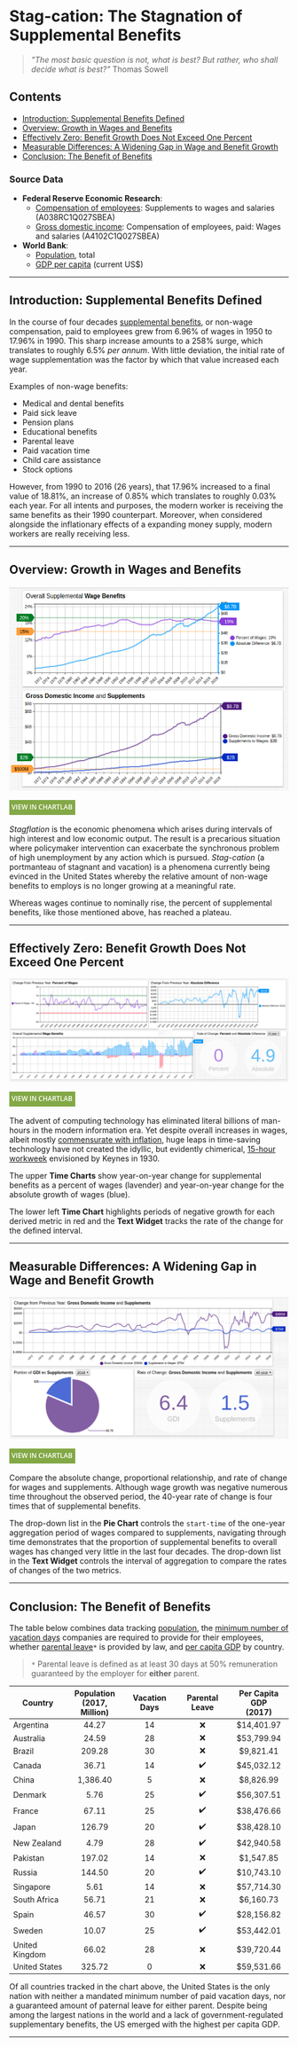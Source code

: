 # Stag-cation: The Stagnation of Supplemental Benefits

> <i>"The most basic question is not, what is best? But rather, who shall decide what is best?"</i> Thomas Sowell

## Contents

* [Introduction: Supplemental Benefits Defined](#introduction-supplemental-benefits-defined)
* [Overview: Growth in Wages and Benefits](#overview-growth-in-wages-and-benefits)
* [Effectively Zero: Benefit Growth Does Not Exceed One Percent](#effectively-zero-benefit-growth-does-not-exceed-one-percent)
* [Measurable Differences: A Widening Gap in Wage and Benefit Growth](#measurable-differences-a-widening-gap-in-wage-and-benefit-growth)
* [Conclusion: The Benefit of Benefits](#conclusion-the-benefit-of-benefits)

### Source Data

* **Federal Reserve Economic Research**:
  * [Compensation of employees](https://fred.stlouisfed.org/series/A038RC1Q027SBEA): Supplements to wages and salaries (A038RC1Q027SBEA)
  * [Gross domestic income](https://fred.stlouisfed.org/series/A4102C1Q027SBEA): Compensation of employees, paid: Wages and salaries (A4102C1Q027SBEA)
* **World Bank**:
  * [Population](https://data.worldbank.org/indicator/SP.POP.TOTL), total
  * [GDP per capita](https://data.worldbank.org/indicator/NY.GDP.PCAP.CD) (current US$)

---

## Introduction: Supplemental Benefits Defined

In the course of four decades [supplemental benefits](https://fredblog.stlouisfed.org/2018/10/employer-contributions/), or non-wage compensation, paid to employees grew from 6.96% of wages in 1950 to 17.96% in 1990. This sharp increase amounts to a 258% surge, which translates to roughly 6.5% *per annum*. With little deviation, the initial rate of wage supplementation was the factor by which that value increased each year.

Examples of non-wage benefits:

* Medical and dental benefits
* Paid sick leave
* Pension plans
* Educational benefits
* Parental leave
* Paid vacation time
* Child care assistance
* Stock options

However, from 1990 to 2016 (26 years), that 17.96% increased to a final value of 18.81%, an increase of 0.85% which translates to roughly 0.03% each year. For all intents and purposes, the modern worker is receiving the same benefits as their 1990 counterpart. Moreover, when considered alongside the inflationary effects of a expanding money supply, modern workers are really receiving less.

---

## Overview: Growth in Wages and Benefits

![](./images/supplemental-benefits-3.png)

[![](../../research/images/new-button.png)](https://apps.axibase.com/chartlab/01372a0a#fullscreen)

*Stagflation* is the economic phenomena which arises during intervals of high interest and low economic output. The result is a precarious situation where policymaker intervention can exacerbate the synchronous problem of high unemployment by any action which is pursued. *Stag-cation* (a portmanteau of stagnant and vacation) is a phenomena currently being evinced in the United States whereby the relative amount of non-wage benefits to employs is no longer growing at a meaningful rate.

Whereas wages continue to nominally rise, the percent of supplemental benefits, like those mentioned above, has reached a plateau.

---

## Effectively Zero: Benefit Growth Does Not Exceed One Percent

![](./images/supplemental-benefits-8.png)

[![](../../research/images/new-button.png)](https://apps.axibase.com/chartlab/0e707875#fullscreen)

The advent of computing technology has eliminated literal billions of man-hours in the modern information era. Yet despite overall increases in wages, albeit mostly [commensurate with inflation](http://www.pewresearch.org/fact-tank/2018/08/07/for-most-us-workers-real-wages-have-barely-budged-for-decades/), huge leaps in time-saving technology have not created the idyllic, but evidently chimerical, [15-hour workweek](http://www.econ.yale.edu/smith/econ116a/keynes1.pdf) envisioned by Keynes in 1930.

The upper **Time Charts** show year-on-year change for supplemental benefits as a percent of wages (lavender) and year-on-year change for the absolute growth of wages (blue).

The lower left **Time Chart** highlights periods of negative growth for each derived metric in red and the **Text Widget** tracks the rate of the change for the defined interval.

---

## Measurable Differences: A Widening Gap in Wage and Benefit Growth

![](./images/supplemental-benefits-4.png)

[![](../../research/images/new-button.png)](https://apps.axibase.com/chartlab/bac381bc#fullscreen)

Compare the absolute change, proportional relationship, and rate of change for wages and supplements. Although wage growth was negative numerous time throughout the observed period, the 40-year rate of change is four times that of supplemental benefits.

The drop-down list in the **Pie Chart** controls the `start-time` of the one-year aggregation period of wages compared to supplements, navigating through time demonstrates that the proportion of supplemental benefits to overall wages has changed very little in the last four decades. The drop-down list in the **Text Widget** controls the interval of aggregation to compare the rates of changes of the two metrics.

---

## Conclusion: The Benefit of Benefits

The table below combines data tracking [population](https://data.worldbank.org/indicator/SP.POP.TOTL), the [minimum number of vacation days](https://www.businessinsider.com/how-paid-vacation-time-is-different-around-the-world-2018-7#brazil-1) companies are required to provide for their employees, whether [parental leave](https://en.wikipedia.org/wiki/Parental_leave#Variation_in_international_law)`*` is provided by law, and [per capita GDP](https://data.worldbank.org/indicator/NY.GDP.PCAP.CD) by country.

> `*` Parental leave is defined as at least 30 days at 50% remuneration guaranteed by the employer for **either** parent.

Country | Population<br>(2017, Million) | Vacation Days | Parental Leave| Per Capita GDP<br>(2017)
--|:--:|:--:|:--:|:--:
Argentina | 44.27 | 14 | :x: | $14,401.97
Australia | 24.59 | 28 | :x: | $53,799.94
Brazil | 209.28 | 30 | :x: | $9,821.41
Canada | 36.71 | 14 | :heavy_check_mark: | $45,032.12
China | 1,386.40 | 5 | :x: | $8,826.99
Denmark | 5.76 | 25 | :heavy_check_mark: | $56,307.51
France | 67.11 | 25 | :heavy_check_mark: | $38,476.66
Japan | 126.79 | 20 | :heavy_check_mark: | $38,428.10
New Zealand | 4.79 | 28 | :heavy_check_mark: | $42,940.58
Pakistan | 197.02 | 14 | :x: | $1,547.85
Russia | 144.50 | 20 | :heavy_check_mark: | $10,743.10
Singapore | 5.61 | 14 | :x: | $57,714.30
South Africa | 56.71 | 21 | :x: | $6,160.73
Spain | 46.57  | 30 | :heavy_check_mark: | $28,156.82
Sweden | 10.07 | 25 | :heavy_check_mark: | $53,442.01
United Kingdom | 66.02 | 28 | :x: | $39,720.44
United States | 325.72 | 0 | :x: | $59,531.66

Of all countries tracked in the chart above, the United States is the only nation with neither a mandated minimum number of paid vacation days, nor a guaranteed amount of paternal leave for either parent. Despite being among the largest nations in the world and a lack of government-regulated supplementary benefits, the US emerged with the highest per capita GDP.

---
